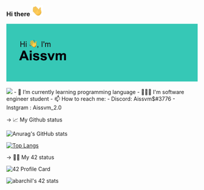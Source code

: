 ### Hi there <img src="https://github.com/Aissam4/Aissam4/blob/main/wave.gif" width="30px">

![Header.png](https://github.com/Aissam4/Aissam4/blob/main/canvas.png)

<img src="github.com/Aissam4/Aissam4/blob/main/lines.svg">
- 🌱 I’m currently learning programming language
- 👨🏻‍💻 I'm software engineer student <FUTURE IS LOADING/>
- 📫 How to reach me: 
     - Discord: Aissvm$#3776
     - Instgram : Aissvm_2.0

-> 📈 My Github status

![Anurag's GitHub stats](https://github-readme-stats.vercel.app/api?username=Aissam4&show_icons=true&theme=radical)

[![Top Langs](https://github-readme-stats.vercel.app/api/top-langs/?username=Aissam4&theme=radical)](https://github.com/anuraghazra/github-readme-stats)

-> 👨‍💻 My 42 status


![42 Profile Card](https://1337-readme.vercel.app/api/profile?cursus=42&dark=true&login=abarchil)

![abarchil's 42 stats](https://badge42.herokuapp.com/api/stats/abarchil?darkmode=true&cursus=42cursus)
